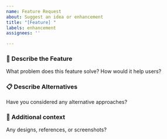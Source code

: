 ```yaml
---
name: Feature Request
about: Suggest an idea or enhancement
title: "[Feature] "
labels: enhancement
assignees: ''

---
```


### 🚀 Describe the Feature
What problem does this feature solve? How would it help users?

### 📋 Describe Alternatives
Have you considered any alternative approaches?

### 📝 Additional context
Any designs, references, or screenshots?
